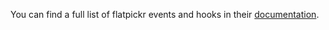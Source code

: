 You can find a full list of flatpickr events and hooks in their [documentation](https://flatpickr.js.org/events/).